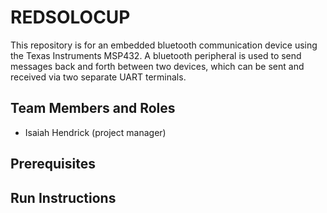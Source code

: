 # REDSOLOCUP

This repository is for an embedded bluetooth communication device using the Texas Instruments MSP432. A bluetooth peripheral is used to send messages back and forth between two devices, which can be sent and received via two separate UART terminals.

## Team Members and Roles

* Isaiah Hendrick (project manager)

## Prerequisites

## Run Instructions
